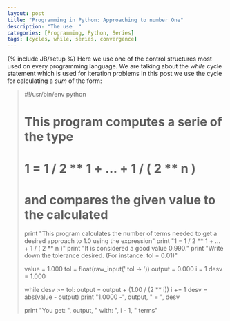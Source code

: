 ```yaml
---
layout: post
title: "Programming in Python: Approaching to number One"
description: "The use  "
categories: [Programming, Python, Series] 
tags: [cycles, while, series, convergence]
---
```

{% include JB/setup %}
Here we use one of the control structures most used on every programming language. We are talking about 
the *while* cycle statement which is used for iteration problems
In this post we use the cycle 
for calculating a *sum* of the form:


>#!/usr/bin/env python
># This program computes a serie of the type
># 1 =  1 / 2 ** 1 + ... + 1 / ( 2 ** n )
># and compares the given value to the calculated
>
>print "This program calculates the number of terms needed to get a desired approach to 1.0 using the expression"
>print "1 = 1 / 2 ** 1 + ... + 1 / ( 2 ** n )"
>print "It is considered a good value 0.990."
>print "Write down the tolerance desired. (For instance: tol = 0.01)"
>
>value = 1.000
>tol = float(raw_input(' tol -> '))
>output = 0.000
>i = 1
>desv = 1.000
>
>while desv >= tol:
>    output = output + (1.00 / (2 ** i)) 
>    i += 1
>    desv = abs(value - output)
>    print "1.0000 -", output, " = ", desv
>
>print "You get: ", output, " with: ", i - 1, " terms"
